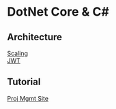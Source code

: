 # DotNet Core & C#

## Architecture 
[Scaling](https://medium.com/swlh/building-horizontal-scalable-stateful-applications-with-asp-net-core-1db270d24646)  
[JWT](https://medium.com/@fsilva0703/how-to-increase-the-security-of-your-api-using-net-7-with-jwts-json-web-tokens-728d574bc934)  

## Tutorial
[Proj Mgmt Site](https://medium.com/@brenobm/building-a-project-management-tool-with-asp-net-f5f40cd84a04)  
